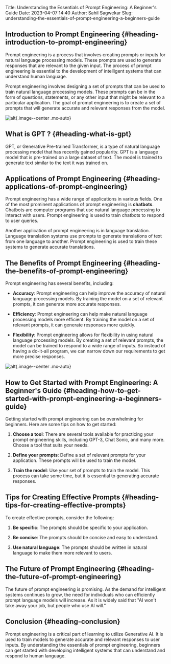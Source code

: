 Title: Understanding the Essentials of Prompt Engineering: A Beginner's Guide
Date: 2023-04-07 14:40
Author: Sahil Sagwekar
Slug: understanding-the-essentials-of-prompt-engineering-a-beginners-guide

Introduction to Prompt Engineering {#heading-introduction-to-prompt-engineering}
----------------------------------

Prompt engineering is a process that involves creating prompts or inputs for natural language processing models. These prompts are used to generate responses that are relevant to the given input. The process of prompt engineering is essential to the development of intelligent systems that can understand human language.

Prompt engineering involves designing a set of prompts that can be used to train natural language processing models. These prompts can be in the form of questions, statements, or any other input that might be relevant to a particular application. The goal of prompt engineering is to create a set of prompts that will generate accurate and relevant responses from the model.

![alt](https://cdn.hashnode.com/res/hashnode/image/upload/v1680877662852/348858ad-103f-4162-9905-f125b7754fa2.jpeg){.image--center .mx-auto}

What is GPT ? {#heading-what-is-gpt}
-------------

GPT, or Generative Pre-trained Transformer, is a type of natural language processing model that has recently gained popularity. GPT is a language model that is pre-trained on a large dataset of text. The model is trained to generate text similar to the text it was trained on.

Applications of Prompt Engineering {#heading-applications-of-prompt-engineering}
----------------------------------

Prompt engineering has a wide range of applications in various fields. One of the most prominent applications of prompt engineering is **chatbots**. Chatbots are computer programs that use natural language processing to interact with users. Prompt engineering is used to train chatbots to respond to user queries.

Another application of prompt engineering is in language translation. Language translation systems use prompts to generate translations of text from one language to another. Prompt engineering is used to train these systems to generate accurate translations.

The Benefits of Prompt Engineering {#heading-the-benefits-of-prompt-engineering}
----------------------------------

Prompt engineering has several benefits, including:

-   **Accuracy**: Prompt engineering can help improve the accuracy of natural language processing models. By training the model on a set of relevant prompts, it can generate more accurate responses.

-   **Efficiency**: Prompt engineering can help make natural language processing models more efficient. By training the model on a set of relevant prompts, it can generate responses more quickly.

-   **Flexibility**: Prompt engineering allows for flexibility in using natural language processing models. By creating a set of relevant prompts, the model can be trained to respond to a wide range of inputs. So instead of having a do-it-all program, we can narrow down our requirements to get more precise responses.

![alt](https://cdn.hashnode.com/res/hashnode/image/upload/v1680878303596/af000487-e2ac-4a30-aa4f-36430f31b9ad.png){.image--center .mx-auto}

How to Get Started with Prompt Engineering: A Beginner's Guide {#heading-how-to-get-started-with-prompt-engineering-a-beginners-guide}
--------------------------------------------------------------

Getting started with prompt engineering can be overwhelming for beginners. Here are some tips on how to get started:

1.  **Choose a tool**: There are several tools available for practicing your prompt engineering skills, including GPT-3, Chat Sonic, and many more. Choose a tool that suits your needs.

2.  **Define your prompts**: Define a set of relevant prompts for your application. These prompts will be used to train the model.

3.  **Train the model**: Use your set of prompts to train the model. This process can take some time, but it is essential to generating accurate responses.

Tips for Creating Effective Prompts {#heading-tips-for-creating-effective-prompts}
-----------------------------------

To create effective prompts, consider the following:

1.  **Be specific**: The prompts should be specific to your application.

2.  **Be concise**: The prompts should be concise and easy to understand.

3.  **Use natural language**: The prompts should be written in natural language to make them more relevant to users.

The Future of Prompt Engineering {#heading-the-future-of-prompt-engineering}
--------------------------------

The future of prompt engineering is promising. As the demand for intelligent systems continues to grow, the need for individuals who can efficiently prompt language models will increase. As it is widely said that "AI won't take away your job, but people who use AI will."

Conclusion {#heading-conclusion}
----------

Prompt engineering is a critical part of learning to utilize Generative AI. It is used to train models to generate accurate and relevant responses to user inputs. By understanding the essentials of prompt engineering, beginners can get started with developing intelligent systems that can understand and respond to human language.
